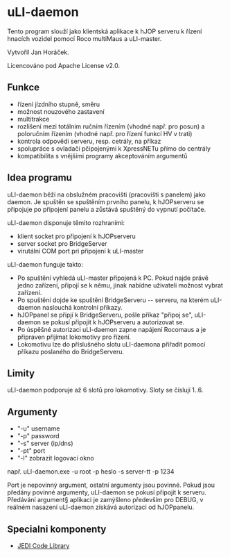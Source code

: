 # uLI-daemon

Tento program slouží jako klientská aplikace k hJOP serveru k řízení hnacích
vozidel pomocí Roco multiMaus a uLI-master.

Vytvořil Jan Horáček.

Licencováno pod Apache License v2.0.

## Funkce
 - řízení jízdního stupně, směru
 - možnost nouzového zastavení
 - multitrakce
 - rozlišení mezi totálnim ručním řízením (vhodné např. pro posun) a
   poloručním řízením (vhodné např. pro řízení funkcí HV v trati)
 - kontrola odpovědi serveru, resp. cetrály, na příkaz
 - spolupráce s ovladači pčipojenými k XpressNETu přímo do centrály
 - kompatibilita s vnějšími programy akceptováním argumentů

## Idea programu

uLI-daemon běží na obslužném pracovišti (pracovišti s panelem) jako daemon. Je
spuštěn se spuštěním prvního panelu, k hJOPserveru se připojuje po připojení panelu
a zůstává spuštěný do vypnutí počítače.

uLI-daemon disponuje těmito rozhraními:
 * klient socket pro připojení k hJOPserveru
 * server socket pro BridgeServer
 * virutální COM port pri připojení k uLI-master

uLI-daemon funguje takto:
 * Po spuštění vyhledá uLI-master připojená k PC. Pokud najde právě jedno zařízení,
   připojí se k němu, jinak nabídne uživateli možnost vybrat zařízení.
 * Po spuštění dojde ke spuštění BridgeServeru -- serveru, na kterém uLI-daemon
   naslouchá kontrolní příkazy.
 * hJOPpanel se připjí k BridgeServeru, pošle příkaz "připoj se", uLI-daemon
   se pokusí připojit k hJOPserveru a autorizovat se.
 * Po úspěšné autorizaci uLI-daemon zapne napájení Rocomaus a je připraven přijímat
   lokomotivy pro řízení.
 * Lokomotivu lze do příslušného slotu uLI-daemona přiřadit pomocí příkazu
   poslaného do BridgeServeru.

## Limity

uLI-daemon podporuje až 6 slotů pro lokomotivy. Sloty se číslují 1..6.

## Argumenty
 * "-u" username
 * "-p" password
 * "-s" server (ip/dns)
 * "-pt" port
 * "-l" zobrazit logovací okno

 např.
   uLI-daemon.exe -u root -p heslo -s server-tt -p 1234

 Port je nepovinný argument, ostatní argumenty jsou povinné. Pokud jsou předány
 povinné argumenty, uLI-daemon se pokusí připojit k serveru. Předávání argument§
 aplikaci je zamýšleno především pro DEBUG, v reálném nasazení uLI-daemon získává
 autorizaci od hJOPpanelu.

## Specialni komponenty

- [JEDI Code Library](http://wiki.delphi-jedi.org/index.php?title=JEDI_Code_Library)